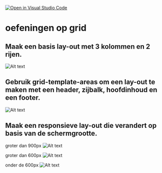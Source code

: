 [![Open in Visual Studio Code](https://classroom.github.com/assets/open-in-vscode-2e0aaae1b6195c2367325f4f02e2d04e9abb55f0b24a779b69b11b9e10269abc.svg)](https://classroom.github.com/online_ide?assignment_repo_id=17214444&assignment_repo_type=AssignmentRepo)
# oefeningen op grid

## Maak een basis lay-out met 3 kolommen en 2 rijen.

![Alt text](figuren/oef1.png)

## Gebruik grid-template-areas om een lay-out te maken met een header, zijbalk, hoofdinhoud en een footer.

![Alt text](figuren/oef2.png)

## Maak een responsieve lay-out die verandert op basis van de schermgrootte.

groter dan 900px
![Alt text](figuren/oef3a.png)

groter dan 600px
![Alt text](figuren/oef3b.png)

onder de 600px
![Alt text](figuren/oef3c.png)
